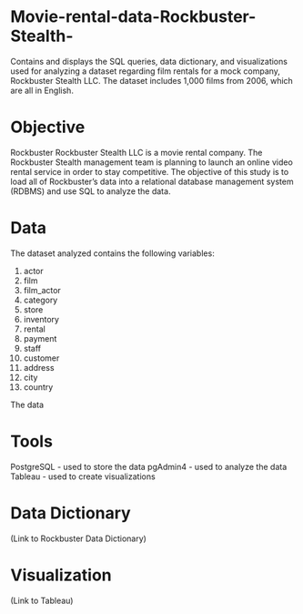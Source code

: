 # Movie-rental-data-Rockbuster-Stealth-
Contains and displays the SQL queries, data dictionary, and visualizations used for analyzing a dataset regarding film rentals for a mock company, Rockbuster Stealth LLC. The dataset includes 1,000 films from 2006, which are all in English. 

# Objective
Rockbuster 
Rockbuster Stealth LLC is a movie rental company. The Rockbuster Stealth management team is planning to launch an online video rental service in order to stay competitive. The objective of this study is to load all of Rockbuster’s data into a relational database management system (RDBMS) and use SQL to analyze the data.

# Data
The dataset analyzed contains the following variables: 
1. actor
2. film
3. film_actor
4. category
5. store
6. inventory
7. rental
8. payment
9. staff
10. customer
11. address
12. city
13. country

The data 

# Tools
PostgreSQL - used to store the data
pgAdmin4 - used to analyze the data
Tableau - used to create visualizations 

# Data Dictionary
(Link to Rockbuster Data Dictionary) 

# Visualization
(Link to Tableau) 
